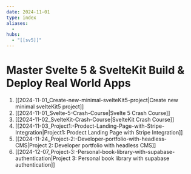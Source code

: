 ```yaml
---
date: 2024-11-01
type: index
aliases:
  -
hubs:
  - "[[sv5]]"
---
```


# Master Svelte 5 & SvelteKit   Build & Deploy Real World Apps

1. [[2024-11-01_Create-new-minimal-svelteKit5-project|Create new minimal svelteKit5 project]]
2. [[2024-11-01_Svelte-5-Crash-Course|Svelte 5 Crash Course]]
3. [[2024-11-02_SvelteKit-Crash-Course|SvelteKit Crash Course]]
4. [[2024-11-03_Project1:-Prodect-Landing-Page-with-Stripe-Integration|Project1: Prodect Landing Page with Stripe Integration]]
5. [[2024-11-24_Project-2:-Developer-portfolio-with-headless-CMS|Project 2: Developer portfolio with headless CMS]]
6. [[2024-12-07_Project-3:-Personal-book-library-with-supabase-authentication|Project 3: Personal book library with supabase authentication]]
